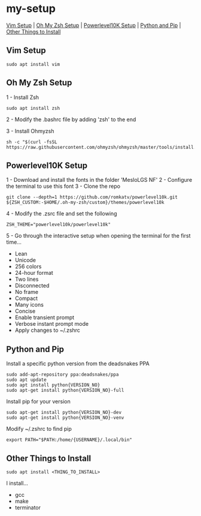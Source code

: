 # my-setup
[Vim Setup](#vim-setup) | [Oh My Zsh Setup](#oh-my-zsh-setup) 
 | [Powerlevel10K Setup](#powerlevel10k-setup) | [Python and Pip](#python-and-pip) | [Other Things to Install](#other-things-to-install)

## Vim Setup
```
sudo apt install vim
```

## Oh My Zsh Setup
1 - Install Zsh
```
sudo apt install zsh
```

2 - Modify the .bashrc file by adding 'zsh' to the end

3 - Install Ohmyzsh
```
sh -c "$(curl -fsSL https://raw.githubusercontent.com/ohmyzsh/ohmyzsh/master/tools/install.sh)"
```

## Powerlevel10K Setup
1 - Download and install the fonts in the folder 'MesloLGS NF'
2 - Configure the terminal to use this font
3 - Clone the repo
```
git clone --depth=1 https://github.com/romkatv/powerlevel10k.git ${ZSH_CUSTOM:-$HOME/.oh-my-zsh/custom}/themes/powerlevel10k
```
4 - Modify the .zsrc file and set the following
```
ZSH_THEME="powerlevel10k/powerlevel10k"
```
5 - Go through the interactive setup when opening the terminal for the first time...

- Lean
- Unicode
- 256 colors
- 24-hour format
- Two lines
- Disconnected
- No frame
- Compact
- Many icons
- Concise
- Enable transient prompt
- Verbose instant prompt mode
- Apply changes to ~/.zshrc

## Python and Pip
Install a specific python version from the deadsnakes PPA
```
sudo add-apt-repository ppa:deadsnakes/ppa
sudo apt update
sudo apt install python{VERSION_NO}
sudo apt-get install python{VERSION_NO}-full
```
Install pip for your version
```
sudo apt-get install python{VERSION_NO}-dev
sudo apt-get install python{VERSION_NO}-venv
```
Modify ~/.zshrc to find pip
```
export PATH="$PATH:/home/{USERNAME}/.local/bin"
```

## Other Things to Install
```
sudo apt install <THING_TO_INSTALL>
```
I install...
- gcc
- make
- terminator
